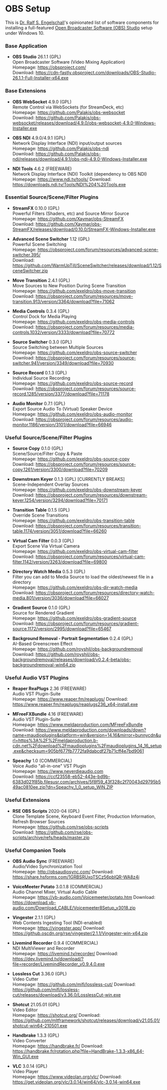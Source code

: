 
OBS Setup
=========

This is [Dr. Ralf S. Engelschall](https://engelschall.com)'s opinionated
list of software components for installing a full-featured
[Open Broadcaster Software (OBS) Studio](https://obsproject.com/) setup
under Windows 10.

### Base Application

- **OBS Studio** 26.1.1 (GPL)<br/>
  Open Broadcaster Software (Video Mixing Application)<br/>
  Homepage: https://obsproject.com/<br/>
  Download: https://cdn-fastly.obsproject.com/downloads/OBS-Studio-26.1.1-Full-Installer-x64.exe

### Base Extensions

- **OBS WebSocket** 4.9.0 (GPL)<br/>
  Remote Control via WebSockets (for StreamDeck, etc)<br/>
  Homepage: https://github.com/Palakis/obs-websocket<br/>
  Download: https://github.com/Palakis/obs-websocket/releases/download/4.9.0/obs-websocket-4.9.0-Windows-Installer.exe

- **OBS NDI** 4.9.0/4.9.1 (GPL)<br/>
  Network Display Interface (NDI) input/output sources<br/>
  Homepage: https://github.com/Palakis/obs-ndi<br/>
  Download: https://github.com/Palakis/obs-ndi/releases/download/4.9.1/obs-ndi-4.9.0-Windows-Installer.exe

- **NDI Tools** 4.6.2 (FREEWARE)<br/>
  Network Display Interface (NDI) Toolkit (dependency to OBS NDI)<br/>
  Homepage: https://www.ndi.tv/tools/
  Download: https://downloads.ndi.tv/Tools/NDI%204%20Tools.exe

### Essential Source/Scene/Filter Plugins

- **StreamFX** 0.10.0 (GPL)<br/>
  Powerful Filters (Shaders, etc) and Source Mirror Source<br/>
  Homepage: https://github.com/Xaymar/obs-StreamFX<br/>
  Download: https://github.com/Xaymar/obs-StreamFX/releases/download/0.10.0/StreamFX-Windows-Installer.exe

- **Advanced Scene Switcher** 1.12 (GPL)<br/>
  Powerful Scene Switching<br/>
  Homepage: https://obsproject.com/forum/resources/advanced-scene-switcher.395/<br/>
  Download: https://github.com/WarmUpTill/SceneSwitcher/releases/download/1.12/SceneSwitcher.zip
  
- **Move Transition** 2.4.1 (GPL)<br/>
  Move Sources to New Position During Scene Transition<br/>
  Homepage: https://github.com/exeldro/obs-move-transition<br/>
  Download: https://obsproject.com/forum/resources/move-transition.913/version/3364/download?file=71062

- **Media Controls** 0.3.4 (GPL)<br/>
  Control Dock for Media Playing<br/>
  Homepage: https://github.com/exeldro/obs-media-controls<br/>
  Download: https://obsproject.com/forum/resources/media-controls.1032/version/3333/download?file=70772

- **Source Switcher** 0.3.0 (GPL)<br/>
  Source Switching between Multiple Sources<br/>
  Homepage: https://github.com/exeldro/obs-source-switcher<br/>
  Download: https://obsproject.com/forum/resources/source-switcher.941/version/3349/download?file=70930

- **Source Record** 0.1.3 (GPL)<br/>
  Individual Source Recording<br/>
  Homepage: https://github.com/exeldro/obs-source-record<br/>
  Download: https://obsproject.com/forum/resources/source-record.1285/version/3377/download?file=71178

- **Audio Monitor** 0.7.1 (GPL)<br/>
  Export Source Audio To (Virtual) Speaker Device<br/>
  Homepage: https://github.com/exeldro/obs-audio-monitor<br/>
  Download: https://obsproject.com/forum/resources/audio-monitor.1186/version/3101/download?file=66946

### Useful Source/Scene/Filter Plugins

- **Source Copy** 0.1.0 (GPL)<br/>
  Scene/Source/Filter Copy & Paste<br/>
  Homepage: https://github.com/exeldro/obs-source-copy <br/>
  Download: https://obsproject.com/forum/resources/source-copy.1261/version/3300/download?file=70209

- **Downstream Keyer** 0.1.3 (GPL) [CURRENTLY BREAKS]<br/>
  Scene-Independent Overlay Sources<br/>
  Homepage: https://github.com/exeldro/obs-downstream-keyer<br/>
  Download: https://obsproject.com/forum/resources/downstream-keyer.1254/version/3294/download?file=70171

- **Transition Table** 0.1.5 (GPL)<br/>
  Override Scene Transitions<br/>
  Homepage: https://github.com/exeldro/obs-transition-table <br/>
  Download: https://obsproject.com/forum/resources/transition-table.1174/version/3051/download?file=66260

- **Virtual Cam Filter** 0.0.3 (GPL)<br/>
  Export Scene Via Virtual Camera<br/>
  Homepage: https://github.com/exeldro/obs-virtual-cam-filter<br/>
  Download: https://obsproject.com/forum/resources/virtual-cam-filter.1142/version/3263/download?file=69800

- **Directory Watch Media** 0.5.3 (GPL)<br/>
  Filter you can add to Media Source to load the oldest/newest file in a directory<br/>
  Homepage: https://github.com/exeldro/obs-dir-watch-media<br/>
  Download: https://obsproject.com/forum/resources/directory-watch-media.801/version/3036/download?file=66027

- **Gradient Source** 0.1.0 (GPL)<br/>
  Source for Rendered Gradient<br/>
  Homepage: https://github.com/exeldro/obs-gradient-source<br/>
  Download: https://obsproject.com/forum/resources/gradient-source.1172/version/2995/download?file=65467

- **Background Removal - Portrait Segmentation** 0.2.4 (GPL)<br/>
  AI-Based Greenscreen Effect<br/>
  Homepage: https://github.com/royshil/obs-backgroundremoval<br/>
  Download: https://github.com/royshil/obs-backgroundremoval/releases/download/v0.2.4-beta/obs-backgroundremoval-win64.zip

### Useful Audio VST Plugins

- **Reaper ReaPlugs** 2.36 (FREEWARE)<br/>
  Audio VST Plugin-Suite<br/>
  Homepage: https://www.reaper.fm/reaplugs/
  Download: https://www.reaper.fm/reaplugs/reaplugs236_x64-install.exe

- **MFreeFXBundle** 4.16 (FREEWARE)<br/>
  Audio VST Plugin-Suite<br/>
  Homepage: https://www.meldaproduction.com/MFreeFxBundle
  Download: https://www.meldaproduction.com/downloads/down?name=maudioplugins&platform=win&version=14.16&mirror=bunnycdn&url=https%3A%2F%2Fmeldaproduction.b-cdn.net%2Fdownload%2Fmaudioplugins%2Fmaudioplugins_14_16_setup.exe&checksum=905bf677fb7772fa9dabcdf27b71cff4e7bd9061

- **Speachy** 1.0 (COMMERCIAL)<br/>
  Voice Audio "all-in-one" VST Plugin<br/>
  Homepage: https://www.neverdieaudio.com<br/>
  Download: https://ccf23558-eb52-443e-bd9b-6383d021f85b.filesusr.com/archives/5f8f59_43f328c2f70043d29795b549ac0810ee.zip?dn=Speachy_1_0_setup_WIN.ZIP

### Useful Extensions

- **RSE OBS Scripts** 2020-04 (GPL)<br/>
  Clone Template Scene, Keyboard Event Filter, Production Information, Refresh Browser Sources<br/>
  Homepage: https://github.com/rse/obs-scripts<br/>
  Download: https://github.com/rse/obs-scripts/archive/refs/heads/master.zip

### Useful Companion Tools

- **OBS Audio Sync** (FREEWARE)<br/>
  Audio/Video Synchronization Tool<br/>
  Homepage: http://obsaudiosync.com/
  Download: https://share.hsforms.com/1GRBSRUxoTSCz56pblQR-WA8z4i

- **VoiceMeeter Potato** 3.0.1.8 (COMMERCIAL)<br/>
  Audio Channel Mixer, Virtual Audio Cable<br/>
  Homepage: https://vb-audio.com/Voicemeeter/potato.htm
  Download: https://download.vb-audio.com/Download_CABLE/Voicemeeter8Setup_v3018.zip

- **Vingester** 2.1.1 (GPL)<br/>
  Web Contents Ingesting Tool (NDI-enabled)<br/>
  Homepage: https://vingester.app/
  Download: https://github.oscdn.org/rse/vingester/2.1.1/Vingester-win-x64.zip

- **Livemind Recorder** 0.9.4 (COMMERCIAL)<br/>
  NDI MultiViewer and Recorder<br/>
  Homepage: https://livemind.tv/recorder/
  Download: https://dev.livemind.tv/download/?file=recorder/LivemindRecorder_v0.9.4.0.exe

- **Lossless Cut** 3.36.0 (GPL)<br/>
  Video Cutter<br/>
  Homepage: https://github.com/mifi/lossless-cut/
  Download: https://github.com/mifi/lossless-cut/releases/download/v3.36.0/LosslessCut-win.exe

- **Shotcut** 21.05.01 (GPL)<br/>
  Video Editor<br/>
  Homepage: https://shotcut.org/
  Download: https://github.com/mltframework/shotcut/releases/download/v21.05.01/shotcut-win64-210501.exe

- **Handbrake** 1.3.3 (GPL)<br/>
  Video Converter<br/>
  Homepage: https://handbrake.fr/
  Download: https://handbrake.fr/rotation.php?file=HandBrake-1.3.3-x86_64-Win_GUI.exe

- **VLC** 3.0.14 (GPL)<br/>
  Video Player<br/>
  Homepage: https://www.videolan.org/vlc/
  Download: https://get.videolan.org/vlc/3.0.14/win64/vlc-3.0.14-win64.exe

